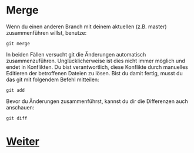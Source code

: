 # Merge

Wenn du einen anderen Branch mit deinem aktuellen (z.B. master) zusammenführen willst, benutze:

```
git merge
```

In beiden Fällen versucht git die Änderungen automatisch zusammenzuführen. Unglücklicherweise ist dies nicht immer möglich und endet in Konflikten. Du bist verantwortlich, diese Konflikte durch manuelles Editieren der betroffenen Dateien zu lösen. Bist du damit fertig, musst du das git mit folgendem Befehl mitteilen:

```
git add
```

Bevor du Änderungen zusammenführst, kannst du dir die Differenzen auch anschauen:

```
git diff
```


# [Weiter](Revert.md)